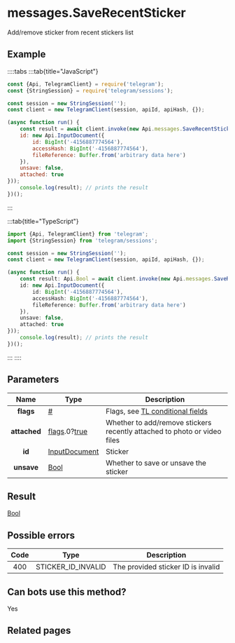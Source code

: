 # messages.SaveRecentSticker

Add/remove sticker from recent stickers list



## Example

::::tabs
:::tab{title="JavaScript"}
```js
const {Api, TelegramClient} = require('telegram');
const {StringSession} = require('telegram/sessions');

const session = new StringSession('');
const client = new TelegramClient(session, apiId, apiHash, {});

(async function run() {
    const result = await client.invoke(new Api.messages.SaveRecentSticker({
    id: new Api.InputDocument({
        id: BigInt('-4156887774564'),
        accessHash: BigInt('-4156887774564'),
        fileReference: Buffer.from('arbitrary data here')
    }),
    unsave: false,
    attached: true
}));
    console.log(result); // prints the result
})();
```
:::

:::tab{title="TypeScript"}
```ts
import {Api, TelegramClient} from 'telegram';
import {StringSession} from 'telegram/sessions';

const session = new StringSession('');
const client = new TelegramClient(session, apiId, apiHash, {});

(async function run() {
    const result: Api.Bool = await client.invoke(new Api.messages.SaveRecentSticker({
    id: new Api.InputDocument({
        id: BigInt('-4156887774564'),
        accessHash: BigInt('-4156887774564'),
        fileReference: Buffer.from('arbitrary data here')
    }),
    unsave: false,
    attached: true
}));
    console.log(result); // prints the result
})();
```
:::
::::



## Parameters

| Name | Type | Description |
| :--: | ---- | ----------- |
| **flags** | [#](https://core.telegram.org/type/%23) | Flags, see [TL conditional fields](https://core.telegram.org/mtproto/TL-combinators#conditional-fields) 
| **attached** | [flags](https://core.telegram.org/mtproto/TL-combinators#conditional-fields).0?[true](https://core.telegram.org/constructor/true) | Whether to add/remove stickers recently attached to photo or video files 
| **id** | [InputDocument](https://core.telegram.org/type/InputDocument) | Sticker 
| **unsave** | [Bool](https://core.telegram.org/type/Bool) | Whether to save or unsave the sticker 


## Result

[Bool](https://core.telegram.org/type/Bool)



## Possible errors

| Code | Type | Description |
| :--: | ---- | ----------- |
| 400 | STICKER\_ID\_INVALID | The provided sticker ID is invalid 


## Can bots use this method?

Yes

## Related pages


